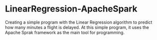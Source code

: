 # LinearRegression-ApacheSpark
Creating a simple program with the Linear Regression algorithm to predict how many minutes a flight is delayed. At this simple program, it uses the Apache Sprak framework as the main tool for programming.
